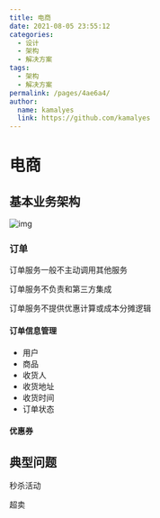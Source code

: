```yaml
---
title: 电商
date: 2021-08-05 23:55:12
categories: 
  - 设计
  - 架构
  - 解决方案
tags: 
  - 架构
  - 解决方案
permalink: /pages/4ae6a4/
author: 
  name: kamalyes
  link: https://github.com/kamalyes
---
```


# 电商

## 基本业务架构

![img](https://cdn.jsdelivr.net/gh/kamalyes/image-bed@master/snap/20210805222544.jpg)

### 订单

订单服务一般不主动调用其他服务

订单服务不负责和第三方集成

订单服务不提供优惠计算或成本分摊逻辑

#### 订单信息管理

- 用户
- 商品
- 收货人
- 收货地址
- 收货时间
- 订单状态

#### 优惠券

## 典型问题

秒杀活动

超卖
